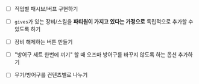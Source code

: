 - [ ] 직업별 패시브/버프 구현하기
- [ ] `gives`가 있는 장비/스킬을 **파티원이 가지고 있다는 가정으로** 독립적으로 추가할 수 있도록 하기
- [ ] 장비 해제하는 버튼 만들기
- [ ] "방어구 세트 한번에 끼기" 할 때 오즈마 방어구를 바꾸지 않도록 하는 옵션 추가하기
- [ ] 무기/방어구를 컨텐츠별로 나누기

